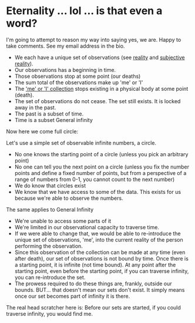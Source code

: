 # Eternality ... lol ... is that even a word?

I'm going to attempt to reason my way into saying yes, we are. Happy to take comments. See my email address in the bio.

* We each have a unique set of observations (see [reality](reality.md) and [subjective reality](subjective_reality.md)).
* Our observations has a beginning in time.
* Those observations stop at some point (our deaths)
* The sum total of the observations make up 'me' or 'I'
* The ['me' or 'I' collection](subjective_reality.md) stops existing in a physical body at some point (death).
* The set of observations do not cease. The set still exists. It is locked away in the past.
* The past is a subset of time.
* Time is a subset General infinity


Now here we come full circle:

Let's use a simple set of observable infinite numbers, a circle.

* No one knows the starting point of a circle (unless you pick an arbitrary point)
* No one can tell you the next point on a circle (unless you fix the number points and define a fixed number of points, but from a perspective of a range of numbers from 0-1, you cannot count to the next number)
* We do know that circles exist
* We know that we have access to some of the data. This exists for us because we're able to observe the numbers.

The same applies to General Infinity

* We're unable to access some parts of it
* We're limited in our observational capacity to traverse time.
* If we were able to change that, we would be able to re-introduce the unique set of observations, 'me', into the current reality of the person performing the observation.
* Since this observation of the collection can be made at any time (even after death), our set of observations is not bound by time. Once there is a starting point, it is infinite (not time bound). At any point after the starting point, even before the starting point, if you can traverse infinity, you can re-introduce the set.
* The prowess required to do these things are, frankly, outside our bounds. BUT... that doesn't mean our sets don't exist. It simply means once our set becomes part of infinity it is there.

The real head scratcher here is: Before our sets are started, if you could traverse infinity, you would find me.